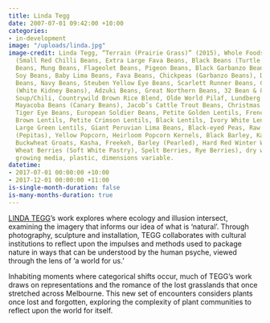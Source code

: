 ```yaml
---
title: Linda Tegg
date: 2007-07-01 09:42:00 +10:00
categories:
- in-development
image: "/uploads/linda.jpg"
image-credit: Linda Tegg, “Terrain (Prairie Grass)” (2015), Whole Foods Bulk Bin Seeds
  (Small Red Chilli Beans, Extra Large Fava Beans, Black Beans (Turtle Beans), Pinto
  Beans, Mung Beans, Flageolet Beans, Pigeon Beans, Black Garbanzo Beans, Wild Rice,
  Soy Beans, Baby Lima Beans, Fava Beans, Chickpeas (Garbanzo Beans), Dark Red Kidney
  Beans, Navy Beans, Steuben Yellow Eye Beans, Scarlett Runner Beans, Cannellini Beans
  (White Kidney Beans), Adzuki Beans, Great Northern Beans, 32 Bean & 8-Vegetable
  Soup/Chili, Countrywild Brown Rice Blend, Olde World Pilaf, Lundberg’s Wild Blend,
  Mayacoba Beans (Canary Beans), Jacob’s Cattle Trout Beans, Christmas Lima Beans,
  Tiger Eye Beans, European Soldier Beans, Petite Golden Lentils, French Green Lentils,
  Brown Lentils, Petite Crimson Lentils, Black Lentils, Ivory White Lentils, Red Lentils,
  Large Green Lentils, Giant Peruvian Lima Beans, Black-eyed Peas, Raw Pumpkin Seeds
  (Pepitas), Yellow Popcorn, Heirloom Popcorn Kernels, Black Barley, Kamut Berries,
  Buckwheat Groats, Kasha, Freekeh, Barley (Pearled), Hard Red Winter Wheat Berries,
  Wheat Berries (Soft White Pastry), Spelt Berries, Rye Berries), dry wall, lights,
  growing media, plastic, dimensions variable.
datetime:
- 2017-07-01 00:00:00 +10:00
- 2017-12-01 00:00:00 +11:00
is-single-month-duration: false
is-many-months-duration: true
---
```


[LINDA TEGG](http://www.lindategg.com/)’s work explores where ecology and illusion intersect, examining the imagery that informs our idea of what is ‘natural’. Through photography, sculpture and installation, TEGG collaborates with cultural institutions to reflect upon the impulses and methods used to package nature in ways that can be understood by the human psyche, viewed through the lens of ‘a world for us.’

Inhabiting moments where categorical shifts occur, much of TEGG’s work draws on representations and the romance of the lost grasslands that once stretched across Melbourne. This new set of encounters considers plants once lost and forgotten, exploring the complexity of plant communities to reflect upon
the world for itself.
